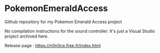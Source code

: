 # PokemonEmeraldAccess
Github repository for my Pokemon Emerald Access project

No compilation instructions for the sound controller. It's just a Visual Studio project archived here.

Release page : https://n0n0ce.free.fr/index.html
